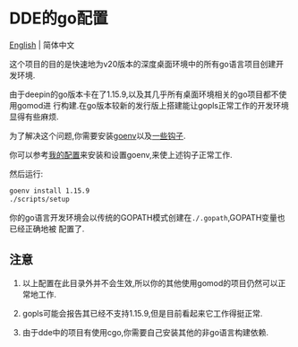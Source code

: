 # DDE的go配置

[English](./READMD.md) | 简体中文

这个项目的目的是快速地为v20版本的深度桌面环境中的所有go语言项目创建开发环境.

由于deepin的go版本卡在了1.15.9,以及其几乎所有桌面环境相关的go项目都不使用gomod进
行构建.在go版本较新的发行版上搭建能让gopls正常工作的开发环境显得有些麻烦.

为了解决这个问题,你需要安装[goenv][==link1==]以及[一些钩子][==link2==].

你可以参考[我的配置][==link3==]来安装和设置goenv,来使上述钩子正常工作.

然后运行:

``` bash
goenv install 1.15.9
./scripts/setup
```

你的go语言开发环境会以传统的GOPATH模式创建在`./.gopath`,GOPATH变量也已经正确地被
配置了.

## 注意

1. 以上配置在此目录外并不会生效,所以你的其他使用gomod的项目仍然可以正常地工作.

2. gopls可能会报告其已经不支持1.15.9,但是目前看起来它工作得挺正常.

3. 由于dde中的项目有使用cgo,你需要自己安装其他的非go语言构建依赖.

[==link1==]: https://github.com/syndbg/goenv
[==link2==]: https://github.com/black-desk/dotfiles/tree/master/private_dot_local/lib/goenv_hook
[==link3==]: https://github.com/black-desk/dotfiles/blob/f6671faf1ffbfdc5542a721f37253a6b61cd0326/dot_zshenv#L50-L63
